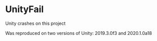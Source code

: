 # UnityFail
Unity crashes on this project

Was reproduced on two versions of Unity: 2019.3.0f3 and 2020.1.0a18
